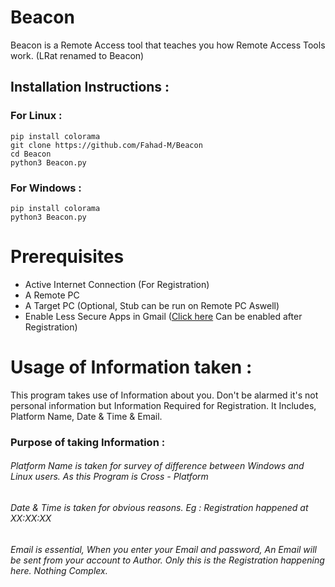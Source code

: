 # Beacon
Beacon is a Remote Access tool that teaches you how Remote Access Tools work. (LRat renamed to Beacon)

## Installation Instructions : 
### For Linux : 
```
pip install colorama
git clone https://github.com/Fahad-M/Beacon
cd Beacon
python3 Beacon.py
```
### For Windows : 
```
pip install colorama
python3 Beacon.py
```

# Prerequisites
- Active Internet Connection (For Registration)
- A Remote PC
- A Target PC (Optional, Stub can be run on Remote PC Aswell)
- Enable Less Secure Apps in Gmail ([Click here](https://myaccount.google.com/lesssecureapps) Can be enabled after Registration)

# Usage of Information taken : 
This program takes use of Information about you.
Don't be alarmed it's not personal information but Information Required for Registration.
It Includes, Platform Name, Date & Time & Email.

### Purpose of taking Information : 
###### Platform Name is taken for survey of difference between Windows and Linux users. As this Program is Cross - Platform
###### Date & Time is taken for obvious reasons. Eg : Registration happened at XX:XX:XX
###### Email is essential, When you enter your Email and password, An Email will be sent from your account to Author. Only this is the Registration happening here. Nothing Complex.
